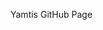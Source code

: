 Yamtis GitHub Page

<!---
yamti/yamti is a ✨ special ✨ repository because its `README.md` (this file) appears on your GitHub profile.
You can click the Preview link to take a look at your changes.
--->
